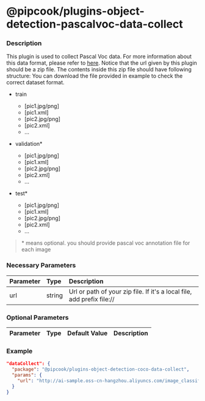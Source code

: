 # @pipcook/plugins-object-detection-pascalvoc-data-collect

### Description

This plugin is used to collect Pascal Voc data. For more information about this data format, please refer to [here](http://host.robots.ox.ac.uk/pascal/VOC/).
Notice that the url given by this plugin should be a zip file. The contents inside this zip file should have following structure:
You can download the file provided in example to check the correct dataset format.

- train
  - [pic1.jpg/png]
  - [pic1.xml]
  - [pic2.jpg/png]
  - [pic2.xml]
  - ...

- validation*
  - [pic1.jpg/png]
  - [pic1.xml]
  - [pic2.jpg/png]
  - [pic2.xml]
  - ...

- test*
  - [pic1.jpg/png]
  - [pic1.xml]
  - [pic2.jpg/png]
  - [pic2.xml]
  - ...


> \* means optional. you should provide pascal voc annotation file for each image


### Necessary Parameters

| Parameter | Type | Description |
|:----------|:-----|:------------|
|url|string|Url or path of your zip file. If it's a local file, add prefix file://|

### Optional Parameters

| Parameter | Type | Default Value | Description |
|:----------|:-----|:------|:-----|

### Example
```json
"dataCollect": {
  "package": "@pipcook/plugins-object-detection-coco-data-collect",
  "params": {
    "url": "http://ai-sample.oss-cn-hangzhou.aliyuncs.com/image_classification/datasets/autoLayoutGroupRecognition.zip"
  }
}
```
